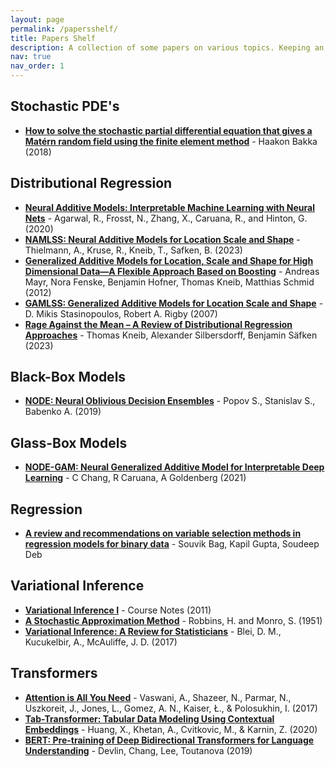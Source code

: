 ```yaml
---
layout: page
permalink: /papersshelf/
title: Papers Shelf
description: A collection of some papers on various topics. Keeping an organized list helps in building mental models and quickly remembering the crux of the work.
nav: true
nav_order: 1
---
```


<!-- _pages/publications.md -->
<!-- <div class="publications"> -->

## Stochastic PDE's

- **[How to solve the stochastic partial differential equation that gives a Matérn random field using the finite element method](https://arxiv.org/abs/1803.03765)** - Haakon Bakka (2018)

## Distributional Regression

- **[Neural Additive Models: Interpretable Machine Learning with Neural Nets](https://arxiv.org/abs/2004.13912)** - Agarwal, R., Frosst, N., Zhang, X., Caruana, R., and Hinton, G. (2020)
- **[NAMLSS: Neural Additive Models for Location Scale and Shape](https://arxiv.org/abs/2301.11862)** - Thielmann, A., Kruse, R., Kneib, T., Safken, B. (2023)
- **[Generalized Additive Models for Location, Scale and Shape for High Dimensional Data—A Flexible Approach Based on Boosting](https://academic.oup.com/jrsssc/article/61/3/403/7079619)** - Andreas Mayr, Nora Fenske, Benjamin Hofner, Thomas Kneib, Matthias Schmid (2012)
- **[GAMLSS: Generalized Additive Models for Location Scale and Shape](https://www.jstatsoft.org/article/view/v023i07)** - D. Mikis Stasinopoulos, Robert A. Rigby (2007)
- **[Rage Against the Mean – A Review of Distributional Regression Approaches](https://www.sciencedirect.com/science/article/pii/S2452306221000824)** - Thomas Kneib, Alexander Silbersdorff, Benjamin Säfken (2023)

## Black-Box Models

- **[NODE: Neural Oblivious Decision Ensembles](https://arxiv.org/abs/1909.06312)** - Popov S., Stanislav S., Babenko A. (2019)

## Glass-Box Models

- **[NODE-GAM: Neural Generalized Additive Model for Interpretable Deep Learning](https://arxiv.org/abs/2106.01613)** - C Chang, R Caruana, A Goldenberg (2021)

## Regression

- **[A review and recommendations on variable selection methods in regression models for binary data](https://arxiv.org/abs/2201.06063)** - Souvik Bag, Kapil Gupta, Soudeep Deb

## Variational Inference

- **[Variational Inference I](https://www.cs.princeton.edu/courses/archive/fall11/cos597C/lectures/variational-inference-i.pdf)** - Course Notes (2011)
- **[A Stochastic Approximation Method](https://www.columbia.edu/~ww2040/8100F16/RM51.pdf)** - Robbins, H. and Monro, S. (1951)
- **[Variational Inference: A Review for Statisticians](https://arxiv.org/pdf/1601.00670)** - Blei, D. M., Kucukelbir, A., McAuliffe, J. D. (2017)

## Transformers

- **[Attention is All You Need](https://arxiv.org/abs/1706.03762)** - Vaswani, A., Shazeer, N., Parmar, N., Uszkoreit, J., Jones, L., Gomez, A. N., Kaiser, Ł., & Polosukhin, I. (2017)
- **[Tab-Transformer: Tabular Data Modeling Using Contextual Embeddings](https://arxiv.org/abs/2012.06678v1)** - Huang, X., Khetan, A., Cvitkovic, M., & Karnin, Z. (2020)
- **[BERT: Pre-training of Deep Bidirectional Transformers for Language Understanding](https://dl.acm.org/doi/10.1145/3292500.3330701)** - Devlin, Chang, Lee, Toutanova (2019)

<!-- <div id="chart"></div>

<script>
const papers = [
  {
    "title": "Solving SPDE giving a Matérn random field using the FEM",
    "author": "H. Bakka",
    "year": 2018,
    "link": "https://arxiv.org/abs/1803.03765",
    "abstract": "",
    "math": 80,
    "statistics": 15,
    "comp_sci": 5,
    "finance": 0
  },
  {
    "title": "The Recovery Theorem",
    "author": "Ross, S.",
    "year": 2015,
    "link": "https://www.jstor.org/stable/30035052",
    "abstract": "Shows how to recover the natural probability measure R from market prices of derivative securities.",
    "math": 0,
    "statistics": 20,
    "comp_sci": 10,
    "finance": 70
  },
  {
    "title": "Variable Selection Methods in regression models for binary data",
    "author": "S. Bag",
    "year": 2017,
    "link": "https://arxiv.org/abs/1601.00670",
    "abstract": "In this paper, we explore four main typologies (test-based, penalty-based, screening-based, and tree-based) of frequentist variable selection methods in logistic regression setup.",
    "math": 0,
    "statistics": 95,
    "comp_sci": 5,
    "finance": 0
  },
  {
    "title": "Neural Additive Models",
    "author": "Agarwal, R., Frosst, N., Zhang, X., Caruana, R., and Hinton, G.",
    "year": 2020,
    "link": "https://arxiv.org/abs/2004.13912",
    "abstract": "Interpretable Machine Learning with Neural Nets",
    "math": 10,
    "statistics": 30,
    "comp_sci": 60,
    "finance": 0
  },
  {
    "title": "NAMLSS: Neural Additive Models for Location Scale and Shape",
    "author": "Thielmann, A., Kruse, R., Kneib, T., Safken, B.",
    "year": 2023,
    "link": "https://arxiv.org/abs/2301.11862",
    "abstract": "Distributional Regression using Machine Learning",
    "math": 10,
    "statistics": 30,
    "comp_sci": 60,
    "finance": 0
  },
  {
    "title": "How Interpretable and Trustworthy are GAMs?",
    "author": "Benjamin L, S Tan, C Chang, G Hooker and R Caruana",
    "year": 2020,
    "link": "https://arxiv.org/abs/2006.06466",
    "abstract": "Which GAM should we trust?",
    "math": 10,
    "statistics": 45,
    "comp_sci": 45,
    "finance": 0
  },
  {
    "title": "Purifying Interaction Effects with the Functional ANOVA",
    "author": "Benjamin L, S Tan, C Chang, G Hooker and R Caruana",
    "year": 2020,
    "link": "https://arxiv.org/abs/1911.04974",
    "abstract": "An Efficient Algorithm for Recovering Identifiable Additive Models",
    "math": 20,
    "statistics": 40,
    "comp_sci": 40,
    "finance": 0
  },
  {
    "title": "Sparse Sequence-to-Sequence Models",
    "author": "B. Peters, V. Niculae and A. Martins ",
    "year": 2019,
    "link": "https://arxiv.org/abs/1905.05702",
    "abstract": "Introduces alpha entmax",
    "math": 30,
    "statistics": 30,
    "comp_sci": 40,
    "finance": 0
  },
  {
    "title": "NODE: Neural Oblivious Decision Ensembles",
    "author": "Popov S., Stanislav S., Babenko A.",
    "year": 2019,
    "link": "https://arxiv.org/abs/1909.06312",
    "abstract": "Generalizes ensembles of oblivious decision trees, but benefits from both end-to-end gradient-based optimization",
    "math": 10,
    "statistics": 60,
    "comp_sci": 30,
    "finance": 0
  },
  {
    "title": "GAMLSS: Generalized Additive Models for Location Scale and Shape",
    "author": "Mikis D., Rigby R.",
    "year": 2007,
    "link": "https://www.jstatsoft.org/article/view/v023i07",
    "abstract": "Foundational work in Distributional Regression",
    "math": 10,
    "statistics": 70,
    "comp_sci": 20,
    "finance": 0
  },
  {
    "title": "NODE-GAM: Neural Generalized Additive Model for Interpretable Deep Learning",
    "author": "C Chang, R Caruana, A Goldenberg",
    "year": 2021,
    "link": "https://arxiv.org/abs/2106.01613",
    "abstract": "Combines Node and GAMs",
    "math": 10,
    "statistics": 70,
    "comp_sci": 20,
    "finance": 0
  },
  {
    "title": "Attention is All You Need",
    "author": "Vaswani, A.",
    "year": 2017,
    "link": "https://arxiv.org/abs/1706.03762",
    "abstract": "Proposed the Transformer architecture, based solely on attention mechanisms, dispensing with recurrence and convolutions entirely.",
    "math": 10,
    "statistics": 20,
    "comp_sci": 70,
    "finance": 0
  },
  {
    "title": "Tab-Transformer: Tabular Data Modeling Using Contextual Embeddings",
    "author": "Huang, X., Khetan, A., Cvitkovic, M., & Karnin, Z.",
    "year": 2020,
    "link": "https://arxiv.org/abs/2012.06678v1",
    "abstract": "Built upon self-attention based Transformers. ",
    "math": 10,
    "statistics": 20,
    "comp_sci": 70,
    "finance": 0
  }
];
</script> -->
